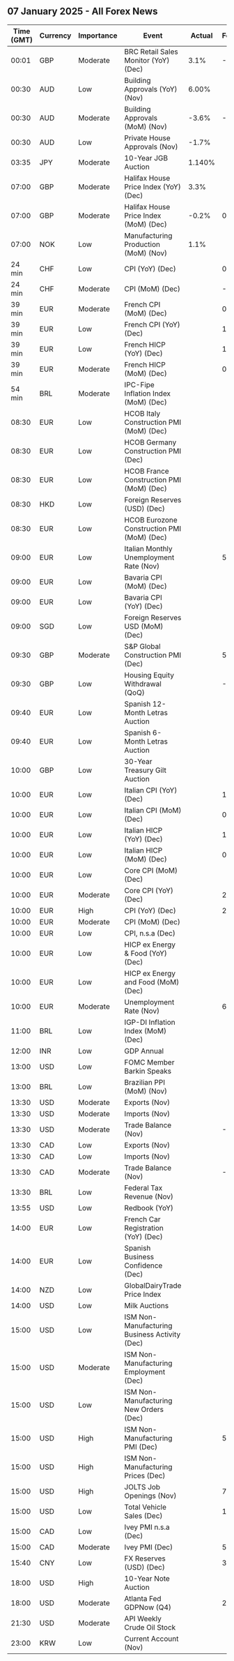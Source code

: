 ## 07 January 2025 - All Forex News

| Time (GMT) | Currency | Importance | Event | Actual | Forecast | Previous |
|------|----------|------------|-------|--------|----------|----------|
| 00:01 | GBP | Moderate | BRC Retail Sales Monitor (YoY) (Dec) | 3.1% | -0.2% | -3.4% |
| 00:30 | AUD | Low | Building Approvals (YoY) (Nov) | 6.00% |  | 13.80% |
| 00:30 | AUD | Moderate | Building Approvals (MoM) (Nov) | -3.6% | -0.9% | 5.2% |
| 00:30 | AUD | Low | Private House Approvals (Nov) | -1.7% |  | -4.0% |
| 03:35 | JPY | Moderate | 10-Year JGB Auction | 1.140% |  | 1.084% |
| 07:00 | GBP | Moderate | Halifax House Price Index (YoY) (Dec) | 3.3% |  | 4.7% |
| 07:00 | GBP | Moderate | Halifax House Price Index (MoM) (Dec) | -0.2% | 0.8% | 1.2% |
| 07:00 | NOK | Low | Manufacturing Production (MoM) (Nov) | 1.1% |  | -1.6% |
| 24 min | CHF | Low | CPI (YoY) (Dec) |  | 0.6% | 0.7% |
| 24 min | CHF | Moderate | CPI (MoM) (Dec) |  | -0.1% | -0.1% |
| 39 min | EUR | Moderate | French CPI (MoM) (Dec) |  | 0.3% | -0.1% |
| 39 min | EUR | Low | French CPI (YoY) (Dec) |  | 1.5% | 1.3% |
| 39 min | EUR | Low | French HICP (YoY) (Dec) |  | 1.9% | 1.7% |
| 39 min | EUR | Moderate | French HICP (MoM) (Dec) |  | 0.4% | -0.1% |
| 54 min | BRL | Moderate | IPC-Fipe Inflation Index (MoM) (Dec) |  |  | 1.17% |
| 08:30 | EUR | Low | HCOB Italy Construction PMI (MoM) (Dec) |  |  | 48.5 |
| 08:30 | EUR | Low | HCOB Germany Construction PMI (Dec) |  |  | 38.0 |
| 08:30 | EUR | Low | HCOB France Construction PMI (MoM) (Dec) |  |  | 43.7 |
| 08:30 | HKD | Low | Foreign Reserves (USD) (Dec) |  |  | 425.10B |
| 08:30 | EUR | Low | HCOB Eurozone Construction PMI (MoM) (Dec) |  |  | 42.7 |
| 09:00 | EUR | Low | Italian Monthly Unemployment Rate (Nov) |  | 5.8% | 5.8% |
| 09:00 | EUR | Low | Bavaria CPI (MoM) (Dec) |  |  | 0.5% |
| 09:00 | EUR | Low | Bavaria CPI (YoY) (Dec) |  |  | 2.4% |
| 09:00 | SGD | Low | Foreign Reserves USD (MoM) (Dec) |  |  | 377.2B |
| 09:30 | GBP | Moderate | S&P Global Construction PMI (Dec) |  | 54.3 | 55.2 |
| 09:30 | GBP | Low | Housing Equity Withdrawal (QoQ) |  | -11.5B | -14.7B |
| 09:40 | EUR | Low | Spanish 12-Month Letras Auction |  |  | 2.207% |
| 09:40 | EUR | Low | Spanish 6-Month Letras Auction |  |  | 2.552% |
| 10:00 | GBP | Low | 30-Year Treasury Gilt Auction |  |  | 4.747% |
| 10:00 | EUR | Low | Italian CPI (YoY) (Dec) |  | 1.5% | 1.3% |
| 10:00 | EUR | Low | Italian CPI (MoM) (Dec) |  | 0.3% | -0.1% |
| 10:00 | EUR | Low | Italian HICP (YoY) (Dec) |  | 1.6% | 1.5% |
| 10:00 | EUR | Low | Italian HICP (MoM) (Dec) |  | 0.3% | -0.1% |
| 10:00 | EUR | Low | Core CPI (MoM) (Dec) |  |  | -0.6% |
| 10:00 | EUR | Moderate | Core CPI (YoY) (Dec) |  | 2.7% | 2.7% |
| 10:00 | EUR | High | CPI (YoY) (Dec) |  | 2.4% | 2.2% |
| 10:00 | EUR | Moderate | CPI (MoM) (Dec) |  |  | -0.3% |
| 10:00 | EUR | Low | CPI, n.s.a (Dec) |  |  | 126.62 |
| 10:00 | EUR | Low | HICP ex Energy & Food (YoY) (Dec) |  |  | 2.7% |
| 10:00 | EUR | Low | HICP ex Energy and Food (MoM) (Dec) |  |  | -0.4% |
| 10:00 | EUR | Moderate | Unemployment Rate (Nov) |  | 6.3% | 6.3% |
| 11:00 | BRL | Low | IGP-DI Inflation Index (MoM) (Dec) |  |  | 1.18% |
| 12:00 | INR | Low | GDP Annual |  |  | 8.2% |
| 13:00 | USD | Low | FOMC Member Barkin Speaks |  |  |  |
| 13:00 | BRL | Low | Brazilian PPI (MoM) (Nov) |  |  | 0.94% |
| 13:30 | USD | Moderate | Exports (Nov) |  |  | 265.70B |
| 13:30 | USD | Moderate | Imports (Nov) |  |  | 339.60B |
| 13:30 | USD | Moderate | Trade Balance (Nov) |  | -78.30B | -73.80B |
| 13:30 | CAD | Low | Exports (Nov) |  |  | 64.22B |
| 13:30 | CAD | Low | Imports (Nov) |  |  | 65.14B |
| 13:30 | CAD | Moderate | Trade Balance (Nov) |  | -0.80B | -0.92B |
| 13:30 | BRL | Low | Federal Tax Revenue (Nov) |  |  | 247.92B |
| 13:55 | USD | Low | Redbook (YoY) |  |  | 7.1% |
| 14:00 | EUR | Low | French Car Registration (YoY) (Dec) |  |  | -12.7% |
| 14:00 | EUR | Low | Spanish Business Confidence (Dec) |  |  | -4.9 |
| 14:00 | NZD | Low | GlobalDairyTrade Price Index |  |  | -2.8% |
| 14:00 | USD | Low | Milk Auctions |  |  | 4,148.0 |
| 15:00 | USD | Low | ISM Non-Manufacturing Business Activity (Dec) |  |  | 53.7 |
| 15:00 | USD | Moderate | ISM Non-Manufacturing Employment (Dec) |  |  | 51.5 |
| 15:00 | USD | Low | ISM Non-Manufacturing New Orders (Dec) |  |  | 53.7 |
| 15:00 | USD | High | ISM Non-Manufacturing PMI (Dec) |  | 53.5 | 52.1 |
| 15:00 | USD | High | ISM Non-Manufacturing Prices (Dec) |  |  | 58.2 |
| 15:00 | USD | High | JOLTS Job Openings (Nov) |  | 7.730M | 7.744M |
| 15:00 | USD | Low | Total Vehicle Sales (Dec) |  | 16.50M | 16.50M |
| 15:00 | CAD | Low | Ivey PMI n.s.a (Dec) |  |  | 49.7 |
| 15:00 | CAD | Moderate | Ivey PMI (Dec) |  | 55.4 | 52.3 |
| 15:40 | CNY | Low | FX Reserves (USD) (Dec) |  | 3.250T | 3.266T |
| 18:00 | USD | High | 10-Year Note Auction |  |  | 4.235% |
| 18:00 | USD | Moderate | Atlanta Fed GDPNow (Q4) |  | 2.4% | 2.4% |
| 21:30 | USD | Moderate | API Weekly Crude Oil Stock |  |  | -1.442M |
| 23:00 | KRW | Low | Current Account (Nov) |  |  | 9.78B |
